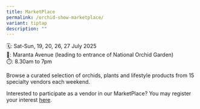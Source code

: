 ```yaml
---
title: MarketPlace
permalink: /orchid-show-marketplace/
variant: tiptap
description: ""
---
```

<p>🗓️: Sat-Sun, 19, 20, 26, 27 July 2025
<br>📍: Maranta Avenue (leading to entrance of National Orchid Garden)
<br>⏱️: 8.30am to 7pm</p>
<p></p>
<p>Browse a curated selection of orchids, plants and lifestyle products from
15 specialty vendors each weekend.</p>
<p>Interested to participate as a vendor in our MarketPlace? You may register
your interest <a href="https://go.gov.sg/sgfos2025" rel="noopener nofollow" target="_blank">here</a>.</p>
<p></p>